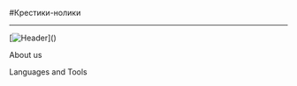 #Крестики-нолики
____
[![Header]([https://github.com/sfthonl/C-/blob/main/mipt.jpg](https://github.com/sfthonl/C-/blob/main/mipt.png))]()

About us

Languages and Tools
